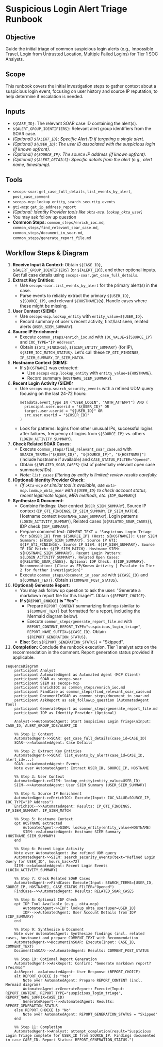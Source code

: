 # Suspicious Login Alert Triage Runbook

## Objective

Guide the initial triage of common suspicious login alerts (e.g., Impossible Travel, Login from Untrusted Location, Multiple Failed Logins) for Tier 1 SOC Analysts.

## Scope

This runbook covers the initial investigation steps to gather context about a suspicious login event, focusing on user history and source IP reputation, to help determine if escalation is needed.

## Inputs

*   `${CASE_ID}`: The relevant SOAR case ID containing the alert(s).
*   `${ALERT_GROUP_IDENTIFIERS}`: Relevant alert group identifiers from the SOAR case.
*   *(Optional) `${ALERT_ID}`: Specific Alert ID if targeting a single alert.*
*   *(Optional) `${USER_ID}`: The user ID associated with the suspicious login (if known upfront).*
*   *(Optional) `${SOURCE_IP}`: The source IP address (if known upfront).*
*   *(Optional) `${ALERT_DETAILS}`: Specific details from the alert (e.g., alert name, timestamp).*

## Tools

*   `secops-soar`: `get_case_full_details`, `list_events_by_alert`, `post_case_comment`
*   `secops-mcp`: `lookup_entity`, `search_security_events`
*   `gti-mcp`: `get_ip_address_report`
*   *(Optional: Identity Provider tools like `okta-mcp.lookup_okta_user`)*
*   You may ask follow up question
*   **Common Steps:** `common_steps/enrich_ioc.md`, `common_steps/find_relevant_soar_case.md`, `common_steps/document_in_soar.md`, `common_steps/generate_report_file.md`

## Workflow Steps & Diagram

1.  **Receive Input & Context:** Obtain `${CASE_ID}`, `${ALERT_GROUP_IDENTIFIERS}` (or `${ALERT_ID}`), and other optional inputs. Get full case details using `secops-soar.get_case_full_details`.
2.  **Extract Key Entities:**
    *   Use `secops-soar.list_events_by_alert` for the primary alert(s) in the case.
    *   Parse events to reliably extract the primary `${USER_ID}`, `${SOURCE_IP}`, and relevant `${HOSTNAME}`(s). Handle cases where these might be missing.
3.  **User Context (SIEM):**
    *   Use `secops-mcp.lookup_entity` with `entity_value=${USER_ID}`.
    *   Record summary of user's recent activity, first/last seen, related alerts (`USER_SIEM_SUMMARY`).
4.  **Source IP Enrichment:**
    *   Execute `common_steps/enrich_ioc.md` with `IOC_VALUE=${SOURCE_IP}` and `IOC_TYPE="IP Address"`.
    *   Obtain `${GTI_FINDINGS}`, `${SIEM_ENTITY_SUMMARY}` (for IP), `${SIEM_IOC_MATCH_STATUS}`. Let's call these `IP_GTI_FINDINGS`, `IP_SIEM_SUMMARY`, `IP_SIEM_MATCH`.
5.  **Hostname Context (SIEM):**
    *   If `${HOSTNAME}` was extracted:
        *   Use `secops-mcp.lookup_entity` with `entity_value=${HOSTNAME}`.
        *   Record summary (`HOSTNAME_SIEM_SUMMARY`).
6.  **Recent Login Activity (SIEM):**
    *   Use `secops-mcp.search_security_events` with a refined UDM query focusing on the last 24-72 hours:
        ```udm
        metadata.event_type IN ("USER_LOGIN", "AUTH_ATTEMPT") AND (
          principal.user.userid = "${USER_ID}" OR
          target.user.userid = "${USER_ID}" OR
          src.user.userid = "${USER_ID}"
        )
        ```
    *   Look for patterns: logins from other unusual IPs, successful logins after failures, frequency of logins from `${SOURCE_IP}` vs. others (`LOGIN_ACTIVITY_SUMMARY`).
7.  **Check Related SOAR Cases:**
    *   Execute `common_steps/find_relevant_soar_case.md` with `SEARCH_TERMS=["${USER_ID}", "${SOURCE_IP}", "${HOSTNAME}"]` (include hostname if available) and `CASE_STATUS_FILTER="Opened"`.
    *   Obtain `${RELATED_SOAR_CASES}` (list of potentially relevant open case summaries/IDs).
    *   *Note: `list_cases` filtering by entity is limited; review results carefully.*
8.  **(Optional) Identity Provider Check:**
    *   *(If `okta-mcp` or similar tool is available, use `okta-mcp.lookup_okta_user` with `${USER_ID}` to check account status, recent legitimate logins, MFA methods, etc. (`IDP_SUMMARY`))*
9.  **Synthesize & Document:**
    *   Combine findings: User context (`USER_SIEM_SUMMARY`), Source IP context (`IP_GTI_FINDINGS`, `IP_SIEM_SUMMARY`, `IP_SIEM_MATCH`), Hostname context (`HOSTNAME_SIEM_SUMMARY`), Login patterns (`LOGIN_ACTIVITY_SUMMARY`), Related cases (`${RELATED_SOAR_CASES}`), IDP check (`IDP_SUMMARY`).
    *   Prepare comment text: `COMMENT_TEXT = "Suspicious Login Triage for ${USER_ID} from ${SOURCE_IP} (Host: ${HOSTNAME}): User SIEM Summary: ${USER_SIEM_SUMMARY}. Source IP GTI: ${IP_GTI_FINDINGS}. Source IP SIEM: ${IP_SIEM_SUMMARY}. Source IP IOC Match: ${IP_SIEM_MATCH}. Hostname SIEM: ${HOSTNAME_SIEM_SUMMARY}. Recent Login Pattern: ${LOGIN_ACTIVITY_SUMMARY}. Related Open Cases: ${RELATED_SOAR_CASES}. Optional IDP Check: ${IDP_SUMMARY}. Recommendation: [Close as FP/Known Activity | Escalate to Tier 2 for further investigation]"`
    *   Execute `common_steps/document_in_soar.md` with `${CASE_ID}` and `${COMMENT_TEXT}`. Obtain `${COMMENT_POST_STATUS}`.
10. **(Optional) Generate Report:**
    *   You may ask follow up question to ask the user: "Generate a markdown report file for this triage?". Obtain `${REPORT_CHOICE}`.
    *   **If `${REPORT_CHOICE}` is "Yes":**
        *   Prepare `REPORT_CONTENT` summarizing findings (similar to `${COMMENT_TEXT}` but formatted for a report, including the Mermaid diagram below).
        *   Execute `common_steps/generate_report_file.md` with `REPORT_CONTENT`, `REPORT_TYPE="suspicious_login_triage"`, `REPORT_NAME_SUFFIX=${CASE_ID}`. Obtain `${REPORT_GENERATION_STATUS}`.
    *   **Else:** Set `${REPORT_GENERATION_STATUS}` = "Skipped".
11. **Completion:** Conclude the runbook execution. Tier 1 analyst acts on the recommendation in the comment. Report generation status provided if applicable.

```{mermaid}
sequenceDiagram
    participant Analyst
    participant AutomatedAgent as Automated Agent (MCP Client)
    participant SOAR as secops-soar
    participant SIEM as secops-mcp
    participant EnrichIOC as common_steps/enrich_ioc.md
    participant FindCase as common_steps/find_relevant_soar_case.md
    participant DocumentInSOAR as common_steps/document_in_soar.md
    participant AskReport as ask_followup_question (AutomatedAgent Tool)
    participant GenerateReport as common_steps/generate_report_file.md
    participant IDP as Identity Provider (Optional)

    Analyst->>AutomatedAgent: Start Suspicious Login Triage\nInput: CASE_ID, ALERT_GROUP_IDS/ALERT_ID

    %% Step 1: Context
    AutomatedAgent->>SOAR: get_case_full_details(case_id=CASE_ID)
    SOAR-->>AutomatedAgent: Case Details

    %% Step 2: Extract Key Entities
    AutomatedAgent->>SOAR: list_events_by_alert(case_id=CASE_ID, alert_id=...)
    SOAR-->>AutomatedAgent: Events
    Note over AutomatedAgent: Extract USER_ID, SOURCE_IP, HOSTNAME

    %% Step 3: User Context
    AutomatedAgent->>SIEM: lookup_entity(entity_value=USER_ID)
    SIEM-->>AutomatedAgent: User SIEM Summary (USER_SIEM_SUMMARY)

    %% Step 4: Source IP Enrichment
    AutomatedAgent->>EnrichIOC: Execute(Input: IOC_VALUE=SOURCE_IP, IOC_TYPE="IP Address")
    EnrichIOC-->>AutomatedAgent: Results: IP_GTI_FINDINGS, IP_SIEM_SUMMARY, IP_SIEM_MATCH

    %% Step 5: Hostname Context
    opt HOSTNAME extracted
        AutomatedAgent->>SIEM: lookup_entity(entity_value=HOSTNAME)
        SIEM-->>AutomatedAgent: Hostname SIEM Summary (HOSTNAME_SIEM_SUMMARY)
    end

    %% Step 6: Recent Login Activity
    Note over AutomatedAgent: Use refined UDM query
    AutomatedAgent->>SIEM: search_security_events(text="Refined Login Query for USER_ID", hours_back=72)
    SIEM-->>AutomatedAgent: Recent Login Events (LOGIN_ACTIVITY_SUMMARY)

    %% Step 7: Check Related SOAR Cases
    AutomatedAgent->>FindCase: Execute(Input: SEARCH_TERMS=[USER_ID, SOURCE_IP, HOSTNAME], CASE_STATUS_FILTER="Opened")
    FindCase-->>AutomatedAgent: Results: RELATED_SOAR_CASES

    %% Step 8: Optional IDP Check
    opt IDP Tool Available (e.g., okta-mcp)
        AutomatedAgent->>IDP: lookup_okta_user(user=USER_ID)
        IDP-->>AutomatedAgent: User Account Details from IDP (IDP_SUMMARY)
    end

    %% Step 9: Synthesize & Document
    Note over AutomatedAgent: Synthesize findings (incl. related cases, hostname) and prepare COMMENT_TEXT with Recommendation
    AutomatedAgent->>DocumentInSOAR: Execute(Input: CASE_ID, COMMENT_TEXT)
    DocumentInSOAR-->>AutomatedAgent: Results: COMMENT_POST_STATUS

    %% Step 10: Optional Report Generation
    AutomatedAgent->>AskReport: Confirm: "Generate markdown report? (Yes/No)"
    AskReport-->>AutomatedAgent: User Response (REPORT_CHOICE)
    alt REPORT_CHOICE is "Yes"
        Note over AutomatedAgent: Prepare REPORT_CONTENT (incl. Mermaid diagram)
        AutomatedAgent->>GenerateReport: Execute(Input: REPORT_CONTENT, REPORT_TYPE="suspicious_login_triage", REPORT_NAME_SUFFIX=CASE_ID)
        GenerateReport-->>AutomatedAgent: Results: REPORT_GENERATION_STATUS
    else REPORT_CHOICE is "No"
        Note over AutomatedAgent: REPORT_GENERATION_STATUS = "Skipped"
    end

    %% Step 11: Completion
    AutomatedAgent->>Analyst: attempt_completion(result="Suspicious Login Triage complete for USER_ID from SOURCE_IP. Findings documented in case CASE_ID. Report Status: REPORT_GENERATION_STATUS.")
